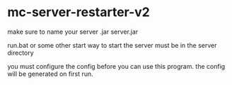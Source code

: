 # mc-server-restarter-v2
make sure to name your server .jar server.jar

run.bat or some other start way to start the server must be in the server directory

you must configure the config before you can use this program. the config will be generated on first run.
